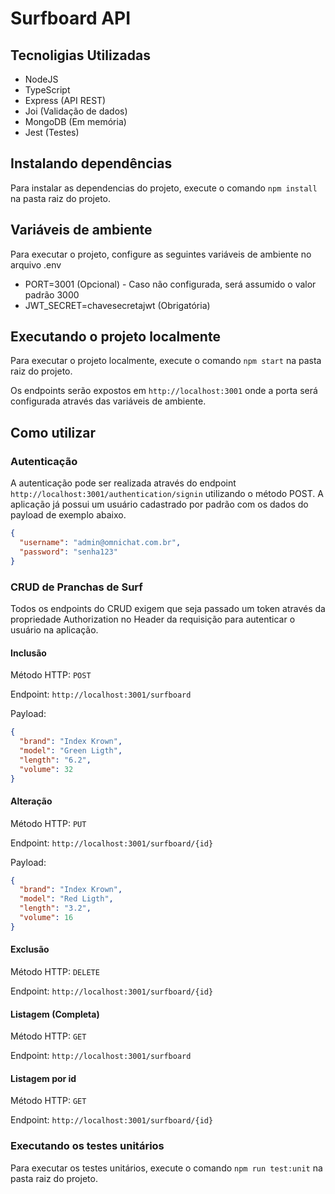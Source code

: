 # Surfboard API

## Tecnoligias Utilizadas

- NodeJS
- TypeScript
- Express (API REST)
- Joi (Validação de dados)
- MongoDB (Em memória)
- Jest (Testes)

## Instalando dependências

Para instalar as dependencias do projeto, execute o comando `npm install` na pasta raiz do projeto.

## Variáveis de ambiente

Para executar o projeto, configure as seguintes variáveis de ambiente no arquivo .env

- PORT=3001 (Opcional) - Caso não configurada, será assumido o valor padrão 3000
- JWT_SECRET=chavesecretajwt (Obrigatória)

## Executando o projeto localmente

Para executar o projeto localmente, execute o comando `npm start` na pasta raiz do projeto.

Os endpoints serão expostos em `http://localhost:3001` onde a porta será configurada através das variáveis de ambiente.

## Como utilizar

### Autenticação

A autenticação pode ser realizada através do endpoint `http://localhost:3001/authentication/signin` utilizando o método POST. A aplicação já possui um usuário cadastrado por padrão com os dados do payload de exemplo abaixo.

```json
{
  "username": "admin@omnichat.com.br",
  "password": "senha123"
}
```

### CRUD de Pranchas de Surf

Todos os endpoints do CRUD exigem que seja passado um token através da propriedade Authorization no Header da requisição para autenticar o usuário na aplicação.

#### Inclusão

Método HTTP: `POST`

Endpoint: `http://localhost:3001/surfboard`

Payload:

```json
{
  "brand": "Index Krown",
  "model": "Green Ligth",
  "length": "6.2",
  "volume": 32
}
```

#### Alteração

Método HTTP: `PUT`

Endpoint: `http://localhost:3001/surfboard/{id}`

Payload:

```json
{
  "brand": "Index Krown",
  "model": "Red Ligth",
  "length": "3.2",
  "volume": 16
}
```

#### Exclusão

Método HTTP: `DELETE`

Endpoint: `http://localhost:3001/surfboard/{id}`

#### Listagem (Completa)

Método HTTP: `GET`

Endpoint: `http://localhost:3001/surfboard`

#### Listagem por id

Método HTTP: `GET`

Endpoint: `http://localhost:3001/surfboard/{id}`

### Executando os testes unitários

Para executar os testes unitários, execute o comando `npm run test:unit` na pasta raiz do projeto.
